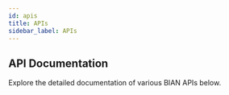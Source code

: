 ```yaml
---
id: apis
title: APIs
sidebar_label: APIs
---
```


## API Documentation

Explore the detailed documentation of various BIAN APIs below.
